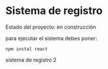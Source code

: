 <h1>Sistema de registro</h1>
Estado del proyecto: en construcción

para ejecutar el sistema debes poner:

```npm instal react```

sistema de registro 2
